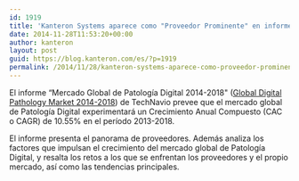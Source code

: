 ```yaml
---
id: 1919
title: 'Kanteron Systems aparece como "Proveedor Prominente" en informe sobre mercado de Patología Digital'
date: 2014-11-28T11:53:20+00:00
author: kanteron
layout: post
guid: https://blog.kanteron.com/es/?p=1919
permalink: /2014/11/28/kanteron-systems-aparece-como-proveedor-prominente-en-informe-sobre-mercado-de-patologia-digital/
---
```

<p class="p1">
  El informe “Mercado Global de Patología Digital 2014-2018" (<a title="https://www.technavio.com/report/global-digital-pathology-market-2014-2018" href="https://www.technavio.com/report/global-digital-pathology-market-2014-2018" target="_blank">Global Digital Pathology Market 2014-2018</a>) de TechNavio prevee que el mercado global de Patología Digital experimentará un Crecimiento Anual Compuesto (CAC o CAGR) de 10.55% en el período 2013-2018.
</p>

<p class="p1">
  <span class="s1">El informe presenta el panorama de proveedores. Además analiza los factores que impulsan el crecimiento del mercado global de Patología Digital, y resalta los retos a los que se enfrentan los proveedores y el propio mercado, así como las tendencias principales.</span>
</p>